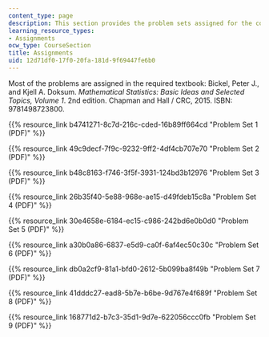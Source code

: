```yaml
---
content_type: page
description: This section provides the problem sets assigned for the course.
learning_resource_types:
- Assignments
ocw_type: CourseSection
title: Assignments
uid: 12d71df0-17f0-20fa-181d-9f69447fe6b0
---
```


Most of the problems are assigned in the required textbook: Bickel, Peter J., and Kjell A. Doksum. _Mathematical Statistics: Basic Ideas and Selected Topics, Volume 1_. 2nd edition. Chapman and Hall / CRC, 2015. ISBN: 9781498723800.

{{% resource_link b4741271-8c7d-216c-cded-16b89ff664cd "Problem Set 1 (PDF)" %}}

{{% resource_link 49c9decf-7f9c-9232-9ff2-4df4cb707e70 "Problem Set 2 (PDF)" %}}

{{% resource_link b48c8163-f746-3f5f-3931-124bd3b12976 "Problem Set 3 (PDF)" %}}

{{% resource_link 26b35f40-5e88-968e-ae15-d49fdeb15c8a "Problem Set 4 (PDF)" %}}

{{% resource_link 30e4658e-6184-ec15-c986-242bd6e0b0d0 "Problem Set 5 (PDF)" %}}

{{% resource_link a30b0a86-6837-e5d9-ca0f-6af4ec50c30c "Problem Set 6 (PDF)" %}}

{{% resource_link db0a2cf9-81a1-bfd0-2612-5b099ba8f49b "Problem Set 7 (PDF)" %}}

{{% resource_link 41dddc27-ead8-5b7e-b6be-9d767e4f689f "Problem Set 8 (PDF)" %}}

{{% resource_link 168771d2-b7c3-35d1-9d7e-622056ccc0fb "Problem Set 9 (PDF)" %}}